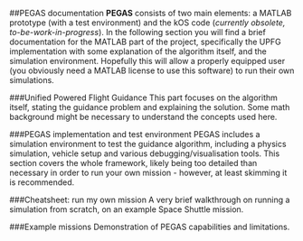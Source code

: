 ##PEGAS documentation
**PEGAS** consists of two main elements: a MATLAB prototype (with a test environment) and the kOS code (*currently obsolete, to-be-work-in-progress*). In the following section you will find a brief documentation for the MATLAB part of the project, specifically the UPFG implementation with some explanation of the algorithm itself, and the simulation environment. Hopefully this will allow a properly equipped user (you obviously need a MATLAB license to use this software) to run their own simulations.

###Unified Powered Flight Guidance
This part focuses on the algorithm itself, stating the guidance problem and explaining the solution. Some math background might be necessary to understand the concepts used here.

###PEGAS implementation and test environment
PEGAS includes a simulation environment to test the guidance algorithm, including a physics simulation, vehicle setup and various debugging/visualisation tools. This section covers the whole framework, likely being too detailed than necessary in order to run your own mission - however, at least skimming it is recommended.

###Cheatsheet: run my own mission
A very brief walkthrough on running a simulation from scratch, on an example Space Shuttle mission.

###Example missions
Demonstration of PEGAS capabilities and limitations.
